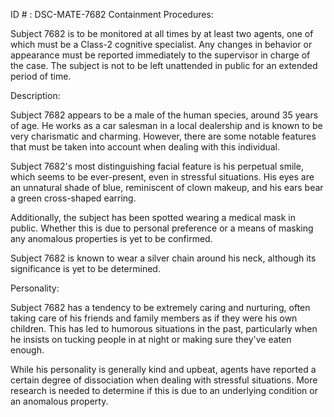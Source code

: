 ID # : DSC-MATE-7682
Containment Procedures:

Subject 7682 is to be monitored at all times by at least two agents, one of which must be a Class-2 cognitive specialist. Any changes in behavior or appearance must be reported immediately to the supervisor in charge of the case. The subject is not to be left unattended in public for an extended period of time.

Description:

Subject 7682 appears to be a male of the human species, around 35 years of age. He works as a car salesman in a local dealership and is known to be very charismatic and charming. However, there are some notable features that must be taken into account when dealing with this individual.

Subject 7682's most distinguishing facial feature is his perpetual smile, which seems to be ever-present, even in stressful situations. His eyes are an unnatural shade of blue, reminiscent of clown makeup, and his ears bear a green cross-shaped earring.

Additionally, the subject has been spotted wearing a medical mask in public. Whether this is due to personal preference or a means of masking any anomalous properties is yet to be confirmed.

Subject 7682 is known to wear a silver chain around his neck, although its significance is yet to be determined.

Personality:

Subject 7682 has a tendency to be extremely caring and nurturing, often taking care of his friends and family members as if they were his own children. This has led to humorous situations in the past, particularly when he insists on tucking people in at night or making sure they've eaten enough.

While his personality is generally kind and upbeat, agents have reported a certain degree of dissociation when dealing with stressful situations. More research is needed to determine if this is due to an underlying condition or an anomalous property.